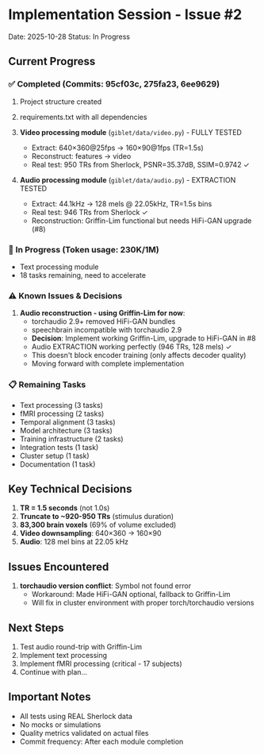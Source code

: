 # Implementation Session - Issue #2
Date: 2025-10-28
Status: In Progress

## Current Progress

### ✅ Completed (Commits: 95cf03c, 275fa23, 6ee9629)
1. Project structure created
2. requirements.txt with all dependencies
3. **Video processing module** (`giblet/data/video.py`) - FULLY TESTED
   - Extract: 640×360@25fps → 160×90@1fps (TR=1.5s)
   - Reconstruct: features → video
   - Real test: 950 TRs from Sherlock, PSNR=35.37dB, SSIM=0.9742 ✓

4. **Audio processing module** (`giblet/data/audio.py`) - EXTRACTION TESTED
   - Extract: 44.1kHz → 128 mels @ 22.05kHz, TR=1.5s bins
   - Real test: 946 TRs from Sherlock ✓
   - Reconstruction: Griffin-Lim functional but needs HiFi-GAN upgrade (#8)

### 🔄 In Progress (Token usage: 230K/1M)
- Text processing module
- 18 tasks remaining, need to accelerate

### ⚠️ Known Issues & Decisions
1. **Audio reconstruction - using Griffin-Lim for now**:
   - torchaudio 2.9+ removed HiFi-GAN bundles
   - speechbrain incompatible with torchaudio 2.9
   - **Decision**: Implement working Griffin-Lim, upgrade to HiFi-GAN in #8
   - Audio EXTRACTION working perfectly (946 TRs, 128 mels) ✓
   - This doesn't block encoder training (only affects decoder quality)
   - Moving forward with complete implementation

### 📋 Remaining Tasks
- Text processing (3 tasks)
- fMRI processing (2 tasks)
- Temporal alignment (3 tasks)
- Model architecture (3 tasks)
- Training infrastructure (2 tasks)
- Integration tests (1 task)
- Cluster setup (1 task)
- Documentation (1 task)

## Key Technical Decisions

1. **TR = 1.5 seconds** (not 1.0s)
2. **Truncate to ~920-950 TRs** (stimulus duration)
3. **83,300 brain voxels** (69% of volume excluded)
4. **Video downsampling**: 640×360 → 160×90
5. **Audio**: 128 mel bins at 22.05 kHz

## Issues Encountered

1. **torchaudio version conflict**: Symbol not found error
   - Workaround: Made HiFi-GAN optional, fallback to Griffin-Lim
   - Will fix in cluster environment with proper torch/torchaudio versions

## Next Steps

1. Test audio round-trip with Griffin-Lim
2. Implement text processing
3. Implement fMRI processing (critical - 17 subjects)
4. Continue with plan...

## Important Notes

- All tests using REAL Sherlock data
- No mocks or simulations
- Quality metrics validated on actual files
- Commit frequency: After each module completion
